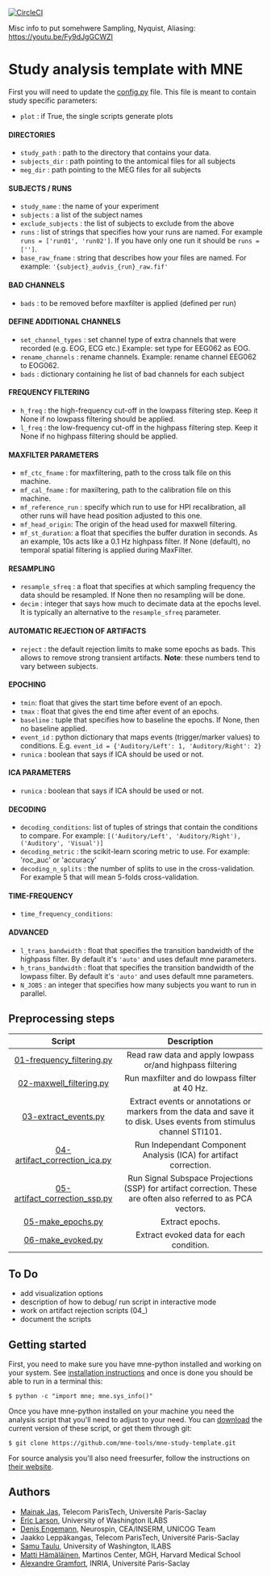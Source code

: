 [![CircleCI](https://circleci.com/gh/brainthemind/CogBrainDyn_MEG_Pipeline.svg?style=svg)](https://circleci.com/gh/brainthemind/CogBrainDyn_MEG_Pipeline)



Misc info to put somehwere
Sampling, Nyquist, Aliasing: https://youtu.be/Fy9dJgGCWZI



Study analysis template with MNE
================================

First you will need to update the [config.py](config.py) file. This
file is meant to contain study specific parameters:

- `plot` : if True, the single scripts generate plots

#### DIRECTORIES
- `study_path` : path to the directory that contains your data.
- `subjects_dir` : path pointing to the antomical files for all subjects
- `meg_dir` : path pointing to the MEG files for all subjects

#### SUBJECTS / RUNS
- `study_name` : the name of your experiment
- `subjects` : a list of the subject names
- `exclude_subjects` : the list of subjects to exclude from the above
- `runs` : list of strings that specifies how your runs are named. For example `runs = ['run01', 'run02']`. If you have only one run it should be `runs = ['']`.
- `base_raw_fname` : string that describes how your files are named. For example: `'{subject}_audvis_{run}_raw.fif'`

#### BAD CHANNELS
- `bads` : to be removed before maxfilter is applied (defined per run)

#### DEFINE ADDITIONAL CHANNELS
- `set_channel_types` : set channel type of extra channels that were recorded (e.g. EOG, ECG etc.) Example: set type for EEG062 as EOG.
- `rename_channels` : rename channels. Example: rename channel EEG062 to EOG062.
- `bads` : dictionary containing he list of bad channels for each subject

#### FREQUENCY FILTERING
- `h_freq` : the high-frequency cut-off in the lowpass filtering step. Keep it None if no lowpass filtering should be applied.
- `l_freq` : the low-frequency cut-off in the highpass filtering step. Keep it None if no highpass filtering should be applied.

#### MAXFILTER PARAMETERS
- `mf_ctc_fname` : for maxfiltering, path to the cross talk file on this machine.
- `mf_cal_fname` : for maxiltering, path to the calibration file on this machine.
- `mf_reference_run` : specify which run to use for HPI recalibration, all other runs will have head position adjusted to this one.
- `mf_head_origin`: The origin of the head used for maxwell filtering. 
- `mf_st_duration`: a float that specifies the buffer duration in seconds. As an example, 10s acts like a 0.1 Hz highpass filter. If None (default), no temporal spatial filtering is applied during MaxFilter.

#### RESAMPLING
- `resample_sfreq` : a float that specifies at which sampling frequency the data should be resampled. If None then no resampling will be done.
- `decim` : integer that says how much to decimate data at the epochs level. It is typically an alternative to the `resample_sfreq` parameter.

#### AUTOMATIC REJECTION OF ARTIFACTS
- `reject` : the default rejection limits to make some epochs as bads. This allows to remove strong transient artifacts. **Note**: these numbers tend to vary between subjects.

#### EPOCHING
- `tmin`: float that gives the start time before event of an epoch.
- `tmax` : float that gives the end time after event of an epochs.
- `baseline` : tuple that specifies how to baseline the epochs. If None, then no baseline applied.
- `event_id` : python dictionary that maps events (trigger/marker values) to conditions. E.g. `event_id = {'Auditory/Left': 1, 'Auditory/Right': 2}`
- `runica` : boolean that says if ICA should be used or not.

#### ICA PARAMETERS
- ``runica`` : boolean that says if ICA should be used or not.

#### DECODING 
- `decoding_conditions`: list of tuples of strings that contain the conditions to compare. For example: `[('Auditory/Left', 'Auditory/Right'), ('Auditory', 'Visual')]`
- `decoding_metric` : the scikit-learn scoring metric to use. For example: 'roc_auc' or 'accuracy'
- `decoding_n_splits` : the number of splits to use in the cross-validation. For example 5 that will mean 5-folds cross-validation.

#### TIME-FREQUENCY
- `time_frequency_conditions`:

#### ADVANCED
- `l_trans_bandwidth` : float that specifies the transition bandwidth of the highpass filter. By default it's `'auto'` and uses default mne parameters.
- `h_trans_bandwidth` : float that specifies the transition bandwidth of the lowpass filter. By default it's `'auto'` and uses default mne parameters.
- `N_JOBS` : an integer that specifies how many subjects you want to run in parallel.


Preprocessing steps
-------------------

| Script      | Description                                                |
|:-----------:|:----------------------------------------------------------:|
| [01-frequency_filtering.py](01-frequency_filtering.py) | Read raw data and apply lowpass or/and highpass filtering |
| [02-maxwell_filtering.py](02-maxwell_filtering_sss.py) | Run maxfilter and do lowpass filter at 40 Hz. |
| [03-extract_events.py](03-extract_events.py) | Extract events or annotations or markers from the data and save it to disk. Uses events from stimulus channel STI101. |
| [04-artifact_correction_ica.py](04-artifact_correction_ica.py) | Run Independant Component Analysis (ICA) for artifact correction. |
| [05-artifact_correction_ssp.py](04-artifact_correction_ssp.py) | Run Signal Subspace Projections (SSP) for artifact correction. These are often also referred to as PCA vectors. |
| [05-make_epochs.py](05-make_epochs.py) | Extract epochs. |
| [06-make_evoked.py](06-make_evoked.py) | Extract evoked data for each condition. |

To Do
-------------------
- add visualization options
- description of how to debug/ run script in interactive mode
- work on artifact rejection scripts (04_)
- document the scripts

Getting started
---------------

First, you need to make sure you have mne-python installed and working on your system. See [installation instructions](http://martinos.org/mne/stable/install_mne_python.html) and once is done you should be able to run in a terminal this:

    $ python -c "import mne; mne.sys_info()"

Once you have mne-python installed on your machine you need the analysis script that you'll need to adjust to your need. You can [download](https://github.com/mne-tools/mne-study-template/archive/master.zip) the current version of these script, or get them through git:

	$ git clone https://github.com/mne-tools/mne-study-template.git

For source analysis you'll also need freesurfer, follow the instructions on [their website](https://surfer.nmr.mgh.harvard.edu/).

Authors
-------

- [Mainak Jas](http://perso.telecom-paristech.fr/~mjas/), Telecom ParisTech, Université Paris-Saclay
- [Eric Larson](http://larsoner.com), University of Washington ILABS
- [Denis Engemann](http://denis-engemann.de), Neurospin, CEA/INSERM, UNICOG Team
- Jaakko Leppäkangas, Telecom ParisTech, Université Paris-Saclay
- [Samu Taulu](http://ilabs.washington.edu/institute-faculty/bio/i-labs-samu-taulu-dsc), University of Washington, ILABS
- [Matti Hämäläinen](https://www.martinos.org/user/5923), Martinos Center, MGH, Harvard Medical School
- [Alexandre Gramfort](http://alexandre.gramfort.net), INRIA, Université Paris-Saclay

